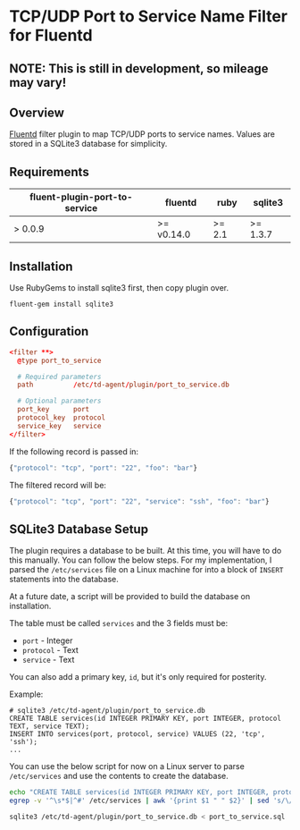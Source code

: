 # TCP/UDP Port to Service Name Filter for Fluentd

## NOTE: This is still in development, so mileage may vary!

## Overview

[Fluentd](http://fluentd.org/) filter plugin to map TCP/UDP ports to service
names. Values are stored in a SQLite3 database for simplicity.

## Requirements
| fluent-plugin-port-to-service | fluentd    | ruby   | sqlite3  |
| ----------------------------- | ---------- | ------ | -------- |
| > 0.0.9                       | >= v0.14.0 | >= 2.1 | >= 1.3.7 |

## Installation

Use RubyGems to install sqlite3 first, then copy plugin over.

`fluent-gem install sqlite3`

## Configuration

```conf
<filter **>
  @type port_to_service

  # Required parameters
  path          /etc/td-agent/plugin/port_to_service.db

  # Optional parameters
  port_key      port
  protocol_key  protocol
  service_key   service
</filter>
```

If the following record is passed in:
```js
{"protocol": "tcp", "port": "22", "foo": "bar"}
```

The filtered record will be:
```js
{"protocol": "tcp", "port": "22", "service": "ssh", "foo": "bar"}
```

## SQLite3 Database Setup

The plugin requires a database to be built.  At this time, you will have to do
this manually.  You can follow the below steps.  For my implementation, I parsed
the `/etc/services` file on a Linux machine for into a block of `INSERT`
statements into the database.

At a future date, a script will be provided to build the database on
installation.

The table must be called `services` and the 3 fields must be:
* `port` - Integer
* `protocol` - Text
* `service` - Text

You can also add a primary key, `id`, but it's only required for posterity.

Example:
```
# sqlite3 /etc/td-agent/plugin/port_to_service.db
CREATE TABLE services(id INTEGER PRIMARY KEY, port INTEGER, protocol TEXT, service TEXT);
INSERT INTO services(port, protocol, service) VALUES (22, 'tcp', 'ssh');
...
```

You can use the below script for now on a Linux server to parse `/etc/services`
and use the contents to create the database.
```sh
echo "CREATE TABLE services(id INTEGER PRIMARY KEY, port INTEGER, protocol TEXT, service TEXT);" > port_to_service.sql
egrep -v '^\s*$|^#' /etc/services | awk '{print $1 " " $2}' | sed 's/\// /g' | awk '{print "INSERT INTO services(port, protocol, service) VALUES (" $2 ", \"" $3 "\", \"" $1 "\");"}' >> port_to_service.sql

sqlite3 /etc/td-agent/plugin/port_to_service.db < port_to_service.sql
```
